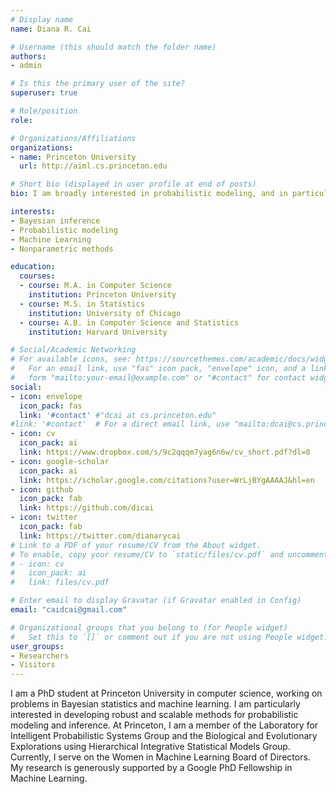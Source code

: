 ```yaml
---
# Display name
name: Diana R. Cai

# Username (this should match the folder name)
authors:
- admin

# Is this the primary user of the site?
superuser: true

# Role/position
role:

# Organizations/Affiliations
organizations:
- name: Princeton University
  url: http://aiml.cs.princeton.edu

# Short bio (displayed in user profile at end of posts)
bio: I am broadly interested in probabilistic modeling, and in particular, theory and methods for robust, scalable, and nonparametric Bayesian modeling.

interests:
- Bayesian inference
- Probabilistic modeling
- Machine Learning
- Nonparametric methods

education:
  courses:
  - course: M.A. in Computer Science
    institution: Princeton University
  - course: M.S. in Statistics
    institution: University of Chicago
  - course: A.B. in Computer Science and Statistics
    institution: Harvard University

# Social/Academic Networking
# For available icons, see: https://sourcethemes.com/academic/docs/widgets/#icons
#   For an email link, use "fas" icon pack, "envelope" icon, and a link in the
#   form "mailto:your-email@example.com" or "#contact" for contact widget.
social:
- icon: envelope
  icon_pack: fas
  link: '#contact' #"dcai at cs.princeton.edu"
#link: '#contact'  # For a direct email link, use "mailto:dcai@cs.princeton.edu".
- icon: cv
  icon_pack: ai
  link: https://www.dropbox.com/s/9c2qqqm7yag6n6w/cv_short.pdf?dl=0
- icon: google-scholar
  icon_pack: ai
  link: https://scholar.google.com/citations?user=WrLjBYgAAAAJ&hl=en
- icon: github
  icon_pack: fab
  link: https://github.com/dicai
- icon: twitter
  icon_pack: fab
  link: https://twitter.com/dianarycai
# Link to a PDF of your resume/CV from the About widget.
# To enable, copy your resume/CV to `static/files/cv.pdf` and uncomment the lines below.
# - icon: cv
#   icon_pack: ai
#   link: files/cv.pdf

# Enter email to display Gravatar (if Gravatar enabled in Config)
email: "caidcai@gmail.com"

# Organizational groups that you belong to (for People widget)
#   Set this to `[]` or comment out if you are not using People widget.
user_groups:
- Researchers
- Visitors
---
```


I am a PhD student at Princeton University in computer science, working on problems in Bayesian statistics and machine learning. I am particularly interested in developing robust and scalable methods for probabilistic modeling and inference. At Princeton, I am a member of the Laboratory for Intelligent Probabilistic Systems Group and the Biological and Evolutionary Explorations using Hierarchical Integrative Statistical Models Group. Currently, I serve on the Women in Machine Learning Board of Directors. My research is generously supported by a Google PhD Fellowship in Machine Learning.

